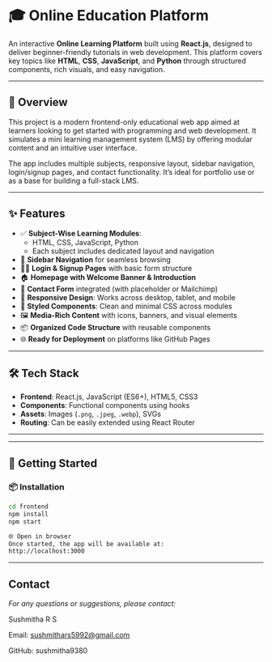 # 🎓 Online Education Platform

An interactive **Online Learning Platform** built using **React.js**, designed to deliver beginner-friendly tutorials in web development. This platform covers key topics like **HTML**, **CSS**, **JavaScript**, and **Python** through structured components, rich visuals, and easy navigation.

---

## 🧭 Overview

This project is a modern frontend-only educational web app aimed at learners looking to get started with programming and web development. It simulates a mini learning management system (LMS) by offering modular content and an intuitive user interface.

The app includes multiple subjects, responsive layout, sidebar navigation, login/signup pages, and contact functionality. It’s ideal for portfolio use or as a base for building a full-stack LMS.

---

## ✨ Features

- ✅ **Subject-Wise Learning Modules**:
  - HTML, CSS, JavaScript, Python
  - Each subject includes dedicated layout and navigation
- 🧭 **Sidebar Navigation** for seamless browsing
- 👩‍🏫 **Login & Signup Pages** with basic form structure
- 🏠 **Homepage with Welcome Banner & Introduction**
- 📧 **Contact Form** integrated (with placeholder or Mailchimp)
- 📱 **Responsive Design**: Works across desktop, tablet, and mobile
- 🎨 **Styled Components**: Clean and minimal CSS across modules
- 🖼️ **Media-Rich Content** with icons, banners, and visual elements
- 📦 **Organized Code Structure** with reusable components
- 🌐 **Ready for Deployment** on platforms like GitHub Pages

---

## 🛠️ Tech Stack

- **Frontend**: React.js, JavaScript (ES6+), HTML5, CSS3
- **Components**: Functional components using hooks
- **Assets**: Images (`.png`, `.jpeg`, `.webp`), SVGs
- **Routing**: Can be easily extended using React Router

---


---

## 🚀 Getting Started

### 📦 Installation

```bash
cd frontend
npm install
npm start

🌐 Open in browser
Once started, the app will be available at:
http://localhost:3000
```

---
## Contact
*For any questions or suggestions, please contact:*

Sushmitha R S

Email: sushmithars5992@gmail.com

GitHub: sushmitha9380
